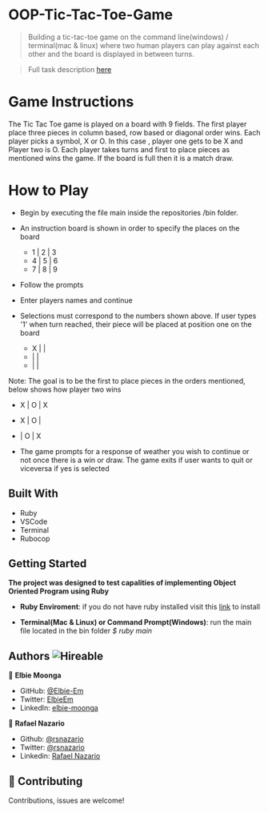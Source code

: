 # OOP-Tic-Tac-Toe-Game
> Building a tic-tac-toe game on the command line(windows) / terminal(mac &amp; linux) where two human players can play against each other and the board is displayed in between turns.

> Full task description [here](https://www.theodinproject.com/courses/ruby-programming/lessons/oop)

# Game Instructions

The Tic Tac Toe game is played on a board with 9 fields. The first player place three pieces in column based, row based or diagonal order wins. Each player picks a symbol, X or O. In this case , player one gets to be X and Player two is O. Each player takes turns and first to place pieces as mentioned wins the game. If the board is full then it is a match draw.

# How to Play

- Begin by executing the file main inside the repositories /bin folder.
- An instruction board is shown in order to specify the places on the board
  - 1 | 2 | 3
  - 4 | 5 | 6
  - 7 | 8 | 9
- Follow the prompts
- Enter players names and continue
- Selections must correspond to the numbers shown above. If user types '1' when turn reached, their piece will be placed at position one on the board

  - X |   | 
  -   |   | 
  -   |   | 

Note: The goal is to be the first to place pieces in the orders mentioned, below shows how player two wins

  - X | O | X
  - X | O | 
  -   | O | X

- The game prompts for a response of weather you wish to continue or not once there is a win or draw. The game exits if user wants to quit or viceversa if yes is selected

## Built With

- Ruby
- VSCode
- Terminal
- Rubocop

## Getting Started

**The project was designed to test capalities of implementing Object Oriented Program using Ruby**
- **Ruby Enviroment**: if you do not have ruby installed visit this [link](https://www.ruby-lang.org/en/documentation/installation/) to install

- **Terminal(Mac & Linux) or Command Prompt(Windows)**: run the main file located in the bin folder *$ ruby main*

## Authors ![Hireable](https://img.shields.io/badge/HIREABLE-YES-yellowgreen&?style=for-the-badge)

👤 **Elbie Moonga**

- GitHub: [@Elbie-Em](https://github.com/Elbie-em)
- Twitter: [ElbieEm](https://twitter.com/ElbieEm)
- LinkedIn: [elbie-moonga](https://www.linkedin.com/in/elbie-moonga-253bbb12b/)

👤 **Rafael Nazario**

- Github: [@rsnazario](https://github.com/rsnazario)
- Twitter: [@rsnazario](https://twitter.com/rsnazario)
- Linkedin: [Rafael Nazario](https://www.linkedin.com/in/rafael-nazario-692b8293/) 

## 🤝 Contributing

Contributions, issues are welcome!
